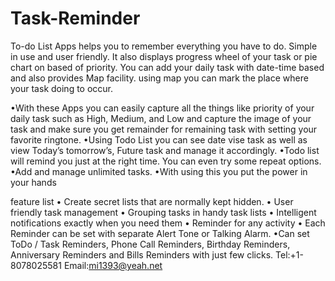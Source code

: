 # Task-Reminder
To-do List Apps helps you to remember everything you have to do. Simple in use and user friendly. It also displays progress wheel of your task or pie chart on based of priority. You can add your daily task with date-time based and also provides Map facility. using map you can mark the place where your task doing to occur.

•With these Apps you can easily capture all the things like priority of your daily task such as High, Medium, and Low and capture the image of your task and make sure you get remainder for remaining task with setting your favorite ringtone.
•Using Todo List you can see date vise task as well as view Today’s tomorrow’s, Future task and manage it accordingly.
•Todo list will remind you just at the right time. You can even try some repeat options.
•Add and manage unlimited tasks.
•With using this you put the power in your hands

feature list 
• Create secret lists that are normally kept hidden. 
• User friendly task management 
• Grouping tasks in handy task lists 
• Intelligent notifications exactly when you need them 
• Reminder for any activity 
• Each Reminder can be set with separate Alert Tone or Talking Alarm. 
•Can set ToDo / Task Reminders, Phone Call Reminders, Birthday Reminders, Anniversary Reminders and Bills Reminders with just few clicks.
Tel:+1-8078025581
Email:mi1393@yeah.net
